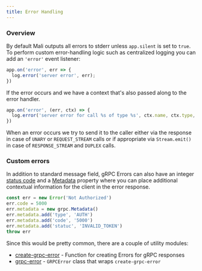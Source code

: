 ```yaml
---
title: Error Handling
---
```


### Overview

By default Mali outputs all errors to stderr unless `app.silent` is set to `true`.
To perform custom error-handling logic such as centralized logging you can add an
`'error'` event listener:

```js
app.on('error', err => {
  log.error('server error', err);
})
```

If the error occurs and we have a context that's also passed along to the error handler.

```js
app.on('error', (err, ctx) => {
  log.error('server error for call %s of type %s', ctx.name, ctx.type, err);
})
```

When an error occurs we try to send it to the caller either via the response in case
of `UNARY` or `REQUEST_STREAM` calls or if appropriate via `Stream.emit()` in case
of `RESPONSE_STREAM` and `DUPLEX` calls.

### Custom errors

In addition to standard message field, gRPC Errors can also have an integer
[status code](https://github.com/grpc/grpc/blob/master/doc/statuscodes.md) and
a [Metadata](http://www.grpc.io/grpc/node/module-src_metadata-Metadata.html) property
where you can place additional contextual information for the client in the error response.

```js
const err = new Error('Not Authorized')
err.code = 5000
err.metadata = new grpc.Metadata()
err.metadata.add('type', 'AUTH')
err.metadata.add('code', '5000')
err.metadata.add('statuc', 'INVALID_TOKEN')
throw err
```

Since this would be pretty common, there are a couple of utility modules:

* [create-grpc-error](https://github.com/bojand/create-grpc-error) - Function for creating Errors for gRPC responses
* [grpc-error](https://github.com/bojand/grpc-error) - `GRPCError` class that wraps `create-grpc-error`
